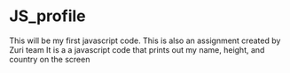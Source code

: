 # JS_profile
This will be my first javascript code.
This is also an assignment created by Zuri team
It is a  a javascript code that prints out my name, height, and country on the screen
